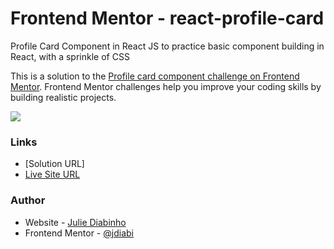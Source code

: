 # Frontend Mentor - react-profile-card

Profile Card Component in React JS to practice basic component building in React, with a sprinkle of CSS

This is a solution to the [Profile card component challenge on Frontend Mentor](https://www.frontendmentor.io/challenges/profile-card-component-cfArpWshJ). Frontend Mentor challenges help you improve your coding skills by building realistic projects. 

![](.src/images/desktop-screenshot.png)

### Links

- [Solution URL]
- [Live Site URL](https://jdiabi-react-profile-card.netlify.app)

### Author

- Website - [Julie Diabinho](https://github.com/jdiabi)
- Frontend Mentor - [@jdiabi](https://www.frontendmentor.io/profile/jdiabi)
